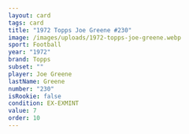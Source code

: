 ```yaml
---
layout: card
tags: card
title: "1972 Topps Joe Greene #230"
image: /images/uploads/1972-topps-joe-greene.webp
sport: Football
year: "1972"
brand: Topps
subset: ""
player: Joe Greene
lastName: Greene
number: "230"
isRookie: false
condition: EX-EXMINT
value: 7
order: 10
---
```

